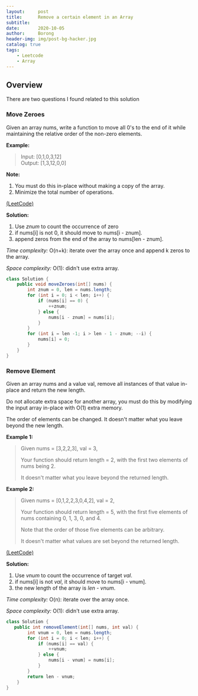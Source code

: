 ```yaml
---
layout:     post
title:      Remove a certain element in an Array
subtitle:   
date:       2020-10-05
author:     Borong
header-img: img/post-bg-hacker.jpg
catalog: true
tags:
    - Leetcode
    - Array
---
```



## Overview

There are two questions I found related to this solution

### Move Zeroes

Given an array nums, write a function to move all 0's to the end of it while maintaining the relative order of the non-zero elements.

**Example:**

>Input: [0,1,0,3,12]  
>Output: [1,3,12,0,0]

**Note:**

1. You must do this in-place without making a copy of the array.
2. Minimize the total number of operations.

[(LeetCode)](https://leetcode-cn.com/problems/move-zeroes)

**Solution:**

1. Use *znum* to count the occurrence of zero
2. if nums[i] is not 0, it should move to nums[i - znum].
3. append zeros from the end of the array to nums[len - znum].

*Time complexity:* O(n+k): iterate over the array once and append k zeros to the array.

*Space complexity:* O(1): didn't use extra array.

```java
class Solution {
    public void moveZeroes(int[] nums) {
        int znum = 0, len = nums.length;
        for (int i = 0; i < len; i++) {
            if (nums[i] == 0) {
                ++znum;
            } else {
                nums[i - znum] = nums[i];
            }
        }
        for (int i = len -1; i > len - 1 - znum; --i) {
            nums[i] = 0;
        }
    }
}
```

### Remove Element

Given an array nums and a value val, remove all instances of that value in-place and return the new length.

Do not allocate extra space for another array, you must do this by modifying the input array in-place with O(1) extra memory.

The order of elements can be changed. It doesn't matter what you leave beyond the new length.

**Example 1:**

>Given nums = [3,2,2,3], val = 3,  
>  
>Your function should return length = 2, with the first two elements of nums being 2.  
>  
>It doesn't matter what you leave beyond the returned length.

**Example 2:**

>Given nums = [0,1,2,2,3,0,4,2], val = 2,  
>  
>Your function should return length = 5, with the first five elements of nums containing 0, 1, 3, 0, and 4.  
>  
>Note that the order of those five elements can be arbitrary.  
>  
>It doesn't matter what values are set beyond the returned length.

[(LeetCode)](https://leetcode-cn.com/problems/remove-element)

**Solution:**

1. Use *vnum* to count the occurrence of target *val*.
2. if nums[i] is not *val*, it should move to nums[i - vnum].
3. the new length of the array is *len - vnum*.

*Time complexity:* O(n): iterate over the array once.

*Space complexity:* O(1): didn't use extra array.

```java
class Solution {
   public int removeElement(int[] nums, int val) {
        int vnum = 0, len = nums.length;
        for (int i = 0; i < len; i++) {
            if (nums[i] == val) {
                ++vnum;
            } else {
                nums[i - vnum] = nums[i];
            }
        }
        return len - vnum;
    }
}
```
